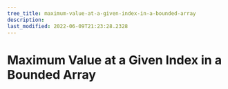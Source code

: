 ```yaml
---
tree_title: maximum-value-at-a-given-index-in-a-bounded-array
description: 
last_modified: 2022-06-09T21:23:28.2328
---
```


# Maximum Value at a Given Index in a Bounded Array
